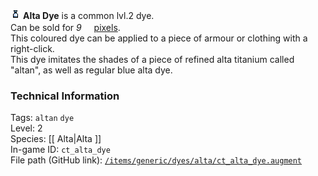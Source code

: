 ![ ](https://raw.githubusercontent.com/Ceterai/Enternia/main/items/generic/dyes/alta/ct_alta_dye.png) **Alta Dye** is a common lvl.2 dye.  
Can be sold for *9* <img src="https://starbounder.org/mediawiki/images/2/21/Pixel.png" width="12" height="16"/> [pixels](https://starbounder.org/Pixel).  
This coloured dye can be applied to a piece of armour or clothing with a right-click.  
This dye imitates the shades of a piece of refined alta titanium called "altan", as well as regular blue alta dye.

### Technical Information

Tags: `altan` `dye`  
Level: 2  
Species: [[ Alta|Alta ]]  
In-game ID: `ct_alta_dye`  
File path (GitHub link): [`/items/generic/dyes/alta/ct_alta_dye.augment`](https://github.com/Ceterai/Enternia/blob/main/items/generic/dyes/alta/ct_alta_dye.augment)
